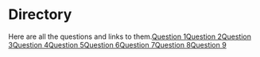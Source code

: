 # Directory
Here are all the questions and links to them.[Question 1](https://thunderredstar.me/Test-2-Review/explanations/the_part_with_multiple_guesses/1-9/1)[Question 2](https://thunderredstar.me/Test-2-Review/explanations/the_part_with_multiple_guesses/1-9/2)[Question 3](https://thunderredstar.me/Test-2-Review/explanations/the_part_with_multiple_guesses/1-9/3)[Question 4](https://thunderredstar.me/Test-2-Review/explanations/the_part_with_multiple_guesses/1-9/4)[Question 5](https://thunderredstar.me/Test-2-Review/explanations/the_part_with_multiple_guesses/1-9/5)[Question 6](https://thunderredstar.me/Test-2-Review/explanations/the_part_with_multiple_guesses/1-9/6)[Question 7](https://thunderredstar.me/Test-2-Review/explanations/the_part_with_multiple_guesses/1-9/7)[Question 8](https://thunderredstar.me/Test-2-Review/explanations/the_part_with_multiple_guesses/1-9/8)[Question 9](https://thunderredstar.me/Test-2-Review/explanations/the_part_with_multiple_guesses/1-9/9)